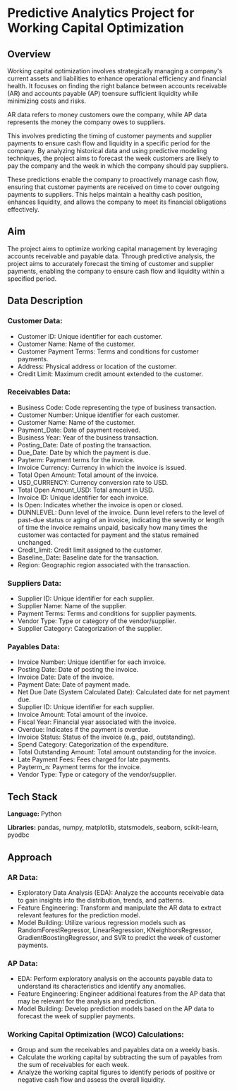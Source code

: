 # Predictive Analytics Project for Working Capital Optimization
## Overview
Working capital optimization involves strategically managing a company's current assets and liabilities to enhance operational efficiency and financial health. It focuses on finding the right balance between accounts receivable (AR) and accounts payable (AP) toensure sufficient liquidity while minimizing costs and risks. 

AR data refers to money customers owe the company, while AP data represents the money the company owes to suppliers. 

This involves predicting the timing of customer payments and supplier payments to ensure cash flow and liquidity in a specific period for the company. By analyzing historical data and using predictive modeling techniques, the project aims to forecast the week customers are likely to pay the company and the week in which the company should pay suppliers.

These predictions enable the company to proactively manage cash flow, ensuring that customer payments are received on time to cover outgoing payments to suppliers. This helps maintain a healthy cash position, enhances liquidity, and allows the company to meet its financial obligations effectively.
## Aim
The project aims to optimize working capital management by leveraging accounts receivable and payable data. Through predictive analysis, the project aims to accurately forecast the timing of customer and supplier payments, enabling the company to ensure cash flow and liquidity within a specified period.
## Data Description
### Customer Data:
- Customer ID: Unique identifier for each customer.
- Customer Name: Name of the customer.
- Customer Payment Terms: Terms and conditions for customer payments.
- Address: Physical address or location of the customer.
- Credit Limit: Maximum credit amount extended to the customer.
### Receivables Data:
- Business Code: Code representing the type of business transaction.
- Customer Number: Unique identifier for each customer.
- Customer Name: Name of the customer.
- Payment_Date: Date of payment received.
- Business Year: Year of the business transaction.
- Posting_Date: Date of posting the transaction.
- Due_Date: Date by which the payment is due.
- Payterm: Payment terms for the invoice.
- Invoice Currency: Currency in which the invoice is issued.
- Total Open Amount: Total amount of the invoice.
- USD_CURRENCY: Currency conversion rate to USD.
- Total Open Amount_USD: Total amount in USD.
- Invoice ID: Unique identifier for each invoice.
- Is Open: Indicates whether the invoice is open or closed.
- DUNNLEVEL: Dunn level of the invoice. Dunn level refers to the level of past-due status or aging of an invoice, indicating the severity or length of time the invoice remains unpaid, basically how many times the customer was contacted for payment and the status remained unchanged.
- Credit_limit: Credit limit assigned to the customer.
- Baseline_Date: Baseline date for the transaction.
- Region: Geographic region associated with the transaction.
### Suppliers Data:
- Supplier ID: Unique identifier for each supplier.
- Supplier Name: Name of the supplier.
- Payment Terms: Terms and conditions for supplier payments.
- Vendor Type: Type or category of the vendor/supplier.
- Supplier Category: Categorization of the supplier.
### Payables Data:
- Invoice Number: Unique identifier for each invoice.
- Posting Date: Date of posting the invoice.
- Invoice Date: Date of the invoice.
- Payment Date: Date of payment made.
- Net Due Date (System Calculated Date): Calculated date for net payment
due.
- Supplier ID: Unique identifier for each supplier.
- Invoice Amount: Total amount of the invoice.
- Fiscal Year: Financial year associated with the invoice.
- Overdue: Indicates if the payment is overdue.
- Invoice Status: Status of the invoice (e.g., paid, outstanding).
- Spend Category: Categorization of the expenditure.
- Total Outstanding Amount: Total amount outstanding for the invoice.
- Late Payment Fees: Fees charged for late payments.
- Payterm_n: Payment terms for the invoice.
- Vendor Type: Type or category of the vendor/supplier.
## Tech Stack
**Language:** Python

**Libraries:** pandas, numpy, matplotlib, statsmodels, seaborn, scikit-learn, pyodbc
## Approach
### AR Data:
- Exploratory Data Analysis (EDA): Analyze the accounts receivable data to
gain insights into the distribution, trends, and patterns.
- Feature Engineering: Transform and manipulate the AR data to extract
relevant features for the prediction model.
- Model Building: Utilize various regression models such as
RandomForestRegressor, LinearRegression, KNeighborsRegressor,
GradientBoostingRegressor, and SVR to predict the week of customer
payments.
### AP Data:
- EDA: Perform exploratory analysis on the accounts payable data to
understand its characteristics and identify any anomalies.
- Feature Engineering: Engineer additional features from the AP data that
may be relevant for the analysis and prediction.
- Model Building: Develop prediction models based on the AP data to
forecast the week of supplier payments.
### Working Capital Optimization (WCO) Calculations:
- Group and sum the receivables and payables data on a weekly basis.
- Calculate the working capital by subtracting the sum of payables from the
sum of receivables for each week.
- Analyze the working capital figures to identify periods of positive or
negative cash flow and assess the overall liquidity.
